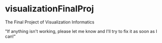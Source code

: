 # visualizationFinalProj
The Final Project of Visualization Informatics

"If anything isn't working, please let me know and I'll try to fix it as soon as I can!"
